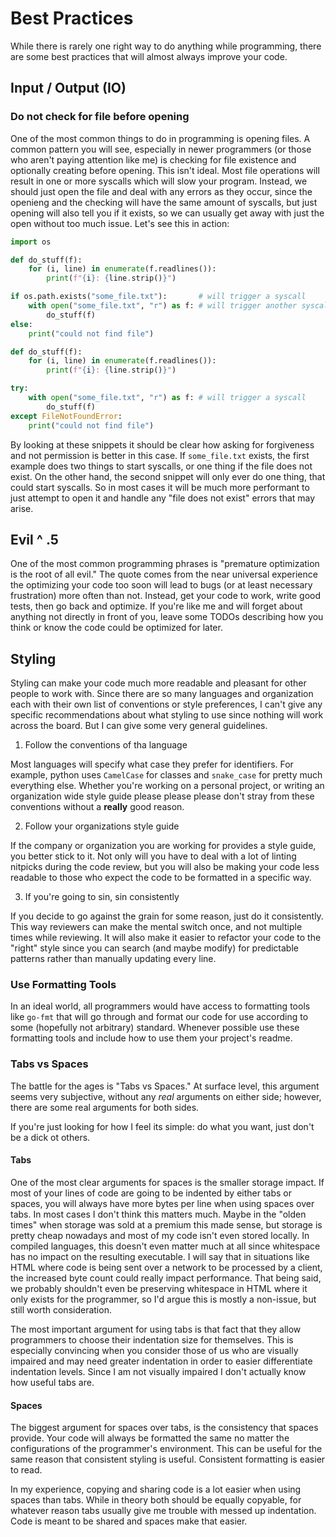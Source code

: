 # Best Practices

While there is rarely one right way to do anything while programming, there are some best practices that will almost
always improve your code.

## Input / Output (IO)

### Do not check for file before opening

One of the most common things to do in programming is opening files. A common pattern you will see, especially in newer
programmers (or those who aren't paying attention like me) is checking for file existence and optionally creating before
opening. This isn't ideal. Most file operations will result in one or more syscalls which will slow your program.
Instead, we should just open the file and deal with any errors as they occur, since the openieng and the checking will
have the same amount of syscalls, but just opening will also tell you if it exists, so we can usually get away with just
the open without too much issue. Let's see this in action:

```python
import os

def do_stuff(f):
    for (i, line) in enumerate(f.readlines()):
        print(f"{i}: {line.strip()}")

if os.path.exists("some_file.txt"):       # will trigger a syscall
    with open("some_file.txt", "r") as f: # will trigger another syscall
        do_stuff(f)
else:
    print("could not find file")
```

```python
def do_stuff(f):
    for (i, line) in enumerate(f.readlines()):
        print(f"{i}: {line.strip()}")

try:
    with open("some_file.txt", "r") as f: # will trigger a syscall
        do_stuff(f)
except FileNotFoundError:
    print("could not find file")
```

By looking at these snippets it should be clear how asking for forgiveness and not permission is better in this case. If
`some_file.txt` exists, the first example does two things to start syscalls, or one thing if the file does not exist. On
the other hand, the second snippet will only ever do one thing, that could start syscalls. So in most cases it will be
much more performant to just attempt to open it and handle any "file does not exist" errors that may arise.

## Evil ^ .5

One of the most common programming phrases is "premature optimization is the root of all evil." The quote comes from the
near universal experience the optimizing your code too soon will lead to bugs (or at least necessary frustration) more
often than not. Instead, get your code to work, write good tests, then go back and optimize. If you're like me and will
forget about anything not directly in front of you, leave some TODOs describing how you think or know the code could be
optimized for later.

## Styling

Styling can make your code much more readable and pleasant for other people to work with. Since there are so many
languages and organization each with their own list of conventions or style preferences, I can't give any specific
recommendations about what styling to use since nothing will work across the board. But I can give some very general
guidelines.

1. Follow the conventions of tha language

Most languages will specify what case they prefer for identifiers. For example, python uses `CamelCase` for classes and
`snake_case` for pretty much everything else. Whether you're working on a personal project, or writing an organization
wide style guide please please please don't stray from these conventions without a **really** good reason.

2. Follow your organizations style guide

If the company or organization you are working for provides a style guide, you better stick to it. Not only will you
have to deal with a lot of linting nitpicks during the code review, but you will also be making your code less readable
to those who expect the code to be formatted in a specific way.

3. If you're going to sin, sin consistently

If you decide to go against the grain for some reason, just do it consistently. This way reviewers can make the mental
switch once, and not multiple times while reviewing. It will also make it easier to refactor your code to the "right"
style since you can search (and maybe modify) for predictable patterns rather than manually updating every line.

### Use Formatting Tools

In an ideal world, all programmers would have access to formatting tools like `go-fmt` that will go through and format
our code for use according to some (hopefully not arbitrary) standard. Whenever possible use these formatting tools and
include how to use them your project's readme.

### Tabs vs Spaces

The battle for the ages is "Tabs vs Spaces." At surface level, this argument seems very subjective, without any *real*
arguments on either side; however, there are some real arguments for both sides.

If you're just looking for how I feel its simple: do what you want, just don't be a dick ot others.

#### Tabs

One of the most clear arguments for spaces is the smaller storage impact. If most of your lines of code are going to be
indented by either tabs or spaces, you will always have more bytes per line when using spaces over tabs. In most cases
I don't think this matters much. Maybe in the "olden times" when storage was sold at a premium this made sense, but
storage is pretty cheap nowadays and most of my code isn't even stored locally. In compiled languages, this doesn't even
matter much at all since whitespace has no impact on the resulting executable. I will say that in situations like HTML
where code is being sent over a network to be processed by a client, the increased byte count could really impact
performance. That being said, we probably shouldn't even be preserving whitespace in HTML where it only exists for the
programmer, so I'd argue this is mostly a non-issue, but still worth consideration.

The most important argument for using tabs is that fact that they allow programmers to choose their indentation size for
themselves. This is especially convincing when you consider those of us who are visually impaired and may need greater
indentation in order to easier differentiate indentation levels. Since I am not visually impaired I don't actually know
how useful tabs are.

#### Spaces

The biggest argument for spaces over tabs, is the consistency that spaces provide. Your code will always be formatted
the same no matter the configurations of the programmer's environment. This can be useful for the same reason that
consistent styling is useful. Consistent formatting is easier to read.

In my experience, copying and sharing code is a lot easier when using spaces than tabs. While in theory both should be
equally copyable, for whatever reason tabs usually give me trouble with messed up indentation. Code is meant to be
shared and spaces make that easier.